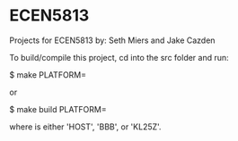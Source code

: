 # ECEN5813
Projects for ECEN5813 by: Seth Miers and Jake Cazden

To build/compile this project, cd into the src folder and run:

$ make PLATFORM=<platform>
  
or

$ make build PLATFORM=<platform>
  
where <platform> is either 'HOST', 'BBB', or 'KL25Z'.
